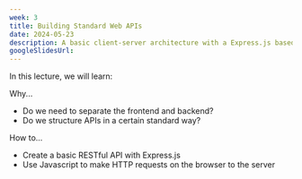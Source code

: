 ```yaml
---
week: 3
title: Building Standard Web APIs
date: 2024-05-23
description: A basic client-server architecture with a Express.js based REST Application Programming Interface (API); Breaking down the HTTP request; Using Javascript to make HTTP requests on the browser.
googleSlidesUrl:
---
```


In this lecture, we will learn:

Why...

- Do we need to separate the frontend and backend?
- Do we structure APIs in a certain standard way?

How to...

- Create a basic RESTful API with Express.js
- Use Javascript to make HTTP requests on the browser to the server
